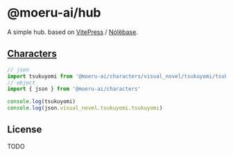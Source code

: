# @moeru-ai/hub

A simple hub. based on [VitePress](https://github.com/vuejs/vitepress) / [Nólëbase](https://github.com/nolebase/integrations).

## [Characters](/packages/characters/)

```ts
// json
import tsukuyomi from '@moeru-ai/characters/visual_novel/tsukuyomi/tsukuyomi.json' assert { type: 'json' }
// object
import { json } from '@moeru-ai/characters'

console.log(tsukuyomi)
console.log(json.visual_novel.tsukuyomi.tsukuyomi)
```

## License

TODO
